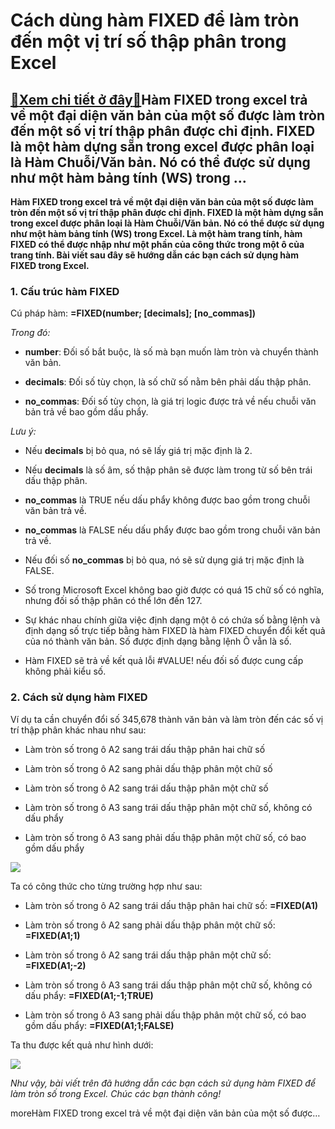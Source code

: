Cách dùng hàm FIXED để làm tròn đến một vị trí số thập phân trong Excel
=======================================================================

[:gift:Xem chi tiết ở đây:gift:](https://hddtvn.com/cach-dung-ham-fixed-de-lam-tron-den-mot-vi-tri-so-thap-phan-trong-excel/)Hàm FIXED trong excel trả về một đại diện văn bản của một số được làm tròn đến một số vị trí thập phân được chỉ định. FIXED là một hàm dựng sẵn trong excel được phân loại là Hàm Chuỗi/Văn bản. Nó có thể được sử dụng như một hàm bảng tính (WS) trong …
----------------------------------------------------------------------------------------------------------------------------------------------------------------------------------------------------------------------------------------------------------

**Hàm FIXED trong excel trả về một đại diện văn bản của một số được làm tròn đến một số vị trí thập phân được chỉ định. FIXED là một hàm dựng sẵn trong excel được phân loại là Hàm Chuỗi/Văn bản. Nó có thể được sử dụng như một hàm bảng tính (WS) trong Excel. Là một hàm trang tính, hàm FIXED có thể được nhập như một phần của công thức trong một ô của trang tính. Bài viết sau đây sẽ hướng dẫn các bạn cách sử dụng hàm FIXED trong Excel.**


### 1. Cấu trúc hàm FIXED


Cú pháp hàm: **=FIXED(number; [decimals]; [no\_commas])**


*Trong đó:*




* **number**: Đối số bắt buộc, là số mà bạn muốn làm tròn và chuyển thành văn bản.

* **decimals**: Đối số tùy chọn, là số chữ số nằm bên phải dấu thập phân.

* **no\_commas**: Đối số tùy chọn, là giá trị logic được trả về nếu chuỗi văn bản trả về bao gồm dấu phẩy.



*Lưu ý:*




* Nếu **decimals** bị bỏ qua, nó sẽ lấy giá trị mặc định là 2.

* Nếu **decimals** là số âm, số thập phân sẽ được làm trong từ số bên trái dấu thập phân.

* **no\_commas** là TRUE nếu dấu phẩy không được bao gồm trong chuỗi văn bản trả về.

* **no\_commas** là FALSE nếu dấu phẩy được bao gồm trong chuỗi văn bản trả về.

* Nếu đối số **no\_commas** bị bỏ qua, nó sẽ sử dụng giá trị mặc định là FALSE.

* Số trong Microsoft Excel không bao giờ được có quá 15 chữ số có nghĩa, nhưng đối số thập phân có thể lớn đến 127.

* Sự khác nhau chính giữa việc định dạng một ô có chứa số bằng lệnh và định dạng số trực tiếp bằng hàm FIXED là hàm FIXED chuyển đổi kết quả của nó thành văn bản. Số được định dạng bằng lệnh Ô vẫn là số.

* Hàm FIXED sẽ trả về kết quả lỗi #VALUE! nếu đối số được cung cấp không phải kiểu số.



### 2. Cách sử dụng hàm FIXED


Ví dụ ta cần chuyển đổi số 345,678 thành văn bản và làm tròn đến các số vị trí thập phân khác nhau như sau:




* Làm tròn số trong ô A2 sang trái dấu thập phân hai chữ số

* Làm tròn số trong ô A2 sang phải dấu thập phân một chữ số

* Làm tròn số trong ô A2 sang trái dấu thập phân một chữ số

* Làm tròn số trong ô A3 sang trái dấu thập phân một chữ số, không có dấu phẩy

* Làm tròn số trong ô A3 sang phải dấu thập phân một chữ số, có bao gồm dấu phẩy



![](https://hddtvn.com/wp-content/uploads/2021/01/Xb9WZ7Q.png)


Ta có công thức cho từng trường hợp như sau:




* Làm tròn số trong ô A2 sang trái dấu thập phân hai chữ số: **=FIXED(A1)**

* Làm tròn số trong ô A2 sang phải dấu thập phân một chữ số: **=FIXED(A1;1)**

* Làm tròn số trong ô A2 sang trái dấu thập phân một chữ số: **=FIXED(A1;-2)**

* Làm tròn số trong ô A3 sang trái dấu thập phân một chữ số, không có dấu phẩy: **=FIXED(A1;-1;TRUE)**

* Làm tròn số trong ô A3 sang phải dấu thập phân một chữ số, có bao gồm dấu phẩy: **=FIXED(A1;1;FALSE)**



Ta thu được kết quả như hình dưới:


![](https://hddtvn.com/wp-content/uploads/2021/01/7sEKoov.png)


*Như vậy, bài viết trên đã hướng dẫn các bạn cách sử dụng hàm FIXED để làm tròn số trong Excel. Chúc các bạn thành công!*


moreHàm FIXED trong excel trả về một đại diện văn bản của một số được…

